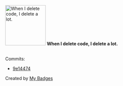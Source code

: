 <img src="https://my-badges.github.io/my-badges/mass-delete-commit.png" alt="When I delete code, I delete a lot." title="When I delete code, I delete a lot." width="128">
<strong>When I delete code, I delete a lot.</strong>
<br><br>

Commits:

- <a href="https://github.com/hyli-org/devhub-hyli/commit/9e1447408998e6ce47935a308767004699b1fd11">9e14474</a>


Created by <a href="https://github.com/my-badges/my-badges">My Badges</a>